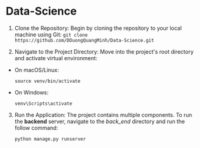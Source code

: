 # Data-Science

1. Clone the Repository: Begin by cloning the repository to your local machine using Git:
`git clone https://github.com/DDuongQuangMinh/Data-Science.git`

2. Navigate to the Project Directory: Move into the project's root directory and activate virtual environment:
- On macOS/Linux:

    `source venv/bin/activate`

- On Windows:

    `venv\Scripts\activate`

3. Run the Application: The project contains multiple components. To run the **backend** server, navigate to the *back_end* directory and run the follow command:

    `python manage.py runserver`